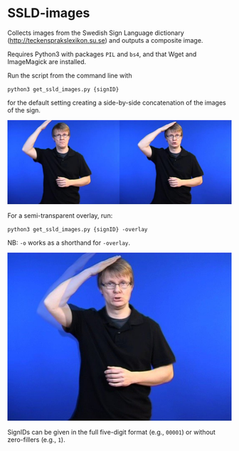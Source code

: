 # SSLD-images
Collects images from the Swedish Sign Language dictionary (http://teckensprakslexikon.su.se) and outputs a composite image.

Requires Python3 with packages `PIL` and `bs4`, and that Wget and ImageMagick are installed.

Run the script from the command line with
```
python3 get_ssld_images.py {signID}
```
for the default setting creating a side-by-side concatenation of the images of the sign.

![side-by-side image](https://github.com/borstell/SSLD-images/blob/master/00003_side-by-side.jpg)

For a semi-transparent overlay, run:
```
python3 get_ssld_images.py {signID} -overlay
```
NB: `-o` works as a shorthand for `-overlay`.

![overlay image](https://github.com/borstell/SSLD-images/blob/master/00003_overlay.jpg)

SignIDs can be given in the full five-digit format (e.g., `00001`) or without zero-fillers (e.g., `1`).
